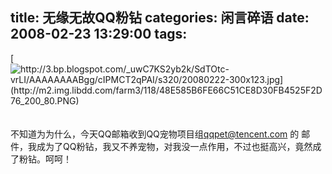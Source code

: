 title: 无缘无故QQ粉钻
categories: 闲言碎语
date: 2008-02-23 13:29:00
tags:
---

[](http://3.bp.blogspot.com/_uwC7KS2yb2k/SdTOtc-vrLI/AAAAAAAABgg/cIPMCT2qPAI/s1600-h/20080222-300x123.jpg)[![http://3.bp.blogspot.com/_uwC7KS2yb2k/SdTOtc-vrLI/AAAAAAAABgg/cIPMCT2qPAI/s320/20080222-300x123.jpg](http://m2.img.libdd.com/farm3/118/48E585B6FE66C51CE8D30FB4525F2D76_200_80.PNG)</img>](http://3.bp.blogspot.com/_uwC7KS2yb2k/SdTOtc-vrLI/AAAAAAAABgg/cIPMCT2qPAI/s320/20080222-300x123.jpg)
</br>[](http://www.joypen.cn/wp-content/uploads/2008/04/20080222.jpg)
</br>
</br>不知道为为什么，今天QQ邮箱收到QQ宠物项目组[qqpet@tencent.com](mailto:qqpet@tencent.com) 的 邮件，我成为了QQ粉钻，我又不养宠物，对我没一点作用，不过也挺高兴，竟然成了粉钻。呵呵！